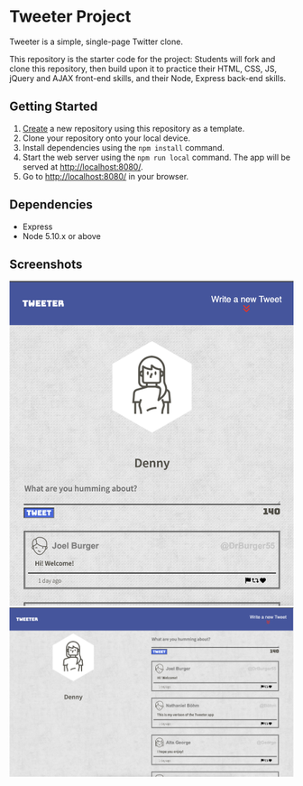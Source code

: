 # Tweeter Project

Tweeter is a simple, single-page Twitter clone.

This repository is the starter code for the project: Students will fork and clone this repository, then build upon it to practice their HTML, CSS, JS, jQuery and AJAX front-end skills, and their Node, Express back-end skills.

## Getting Started

1. [Create](https://docs.github.com/en/repositories/creating-and-managing-repositories/creating-a-repository-from-a-template) a new repository using this repository as a template.
2. Clone your repository onto your local device.
3. Install dependencies using the `npm install` command.
3. Start the web server using the `npm run local` command. The app will be served at <http://localhost:8080/>.
4. Go to <http://localhost:8080/> in your browser.

## Dependencies

- Express
- Node 5.10.x or above

## Screenshots
![Capture1](https://github.com/ireckless03/tweeter/blob/master/public/images/Screenshot%202023-02-04%20at%201.58.07%20PM.png)
![Capture2](https://github.com/ireckless03/tweeter/blob/master/public/images/Screenshot%202023-02-04%20at%201.57.57%20PM.png)